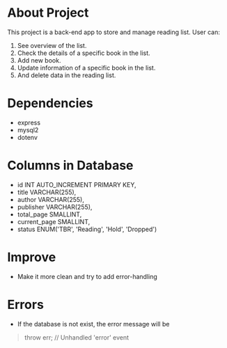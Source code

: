 # About Project
This project is a back-end app to store and manage reading list.
User can:
1. See overview of the list.
2. Check the details of a specific book in the list.
3. Add new book.
4. Update information of a specific book in the list.
5. And delete data in the reading list.

# Dependencies
- express
- mysql2
- dotenv

# Columns in Database
- id INT AUTO_INCREMENT PRIMARY KEY,
- title VARCHAR(255),
- author VARCHAR(255),
- publisher VARCHAR(255),
- total_page SMALLINT,
- current_page SMALLINT,
- status ENUM('TBR', 'Reading', 'Hold', 'Dropped')

# Improve
- Make it more clean and try to add error-handling

# Errors
- If the database is not exist, the error message will be
> throw err; // Unhandled 'error' event